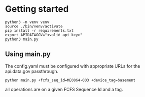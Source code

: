 # Getting started

```
python3 -m venv venv
source ./bin/venv/activate
pip install -r requirements.txt
export APIDATAGOV="<valid api key>"
python3 main.py
```

## Using main.py

The config.yaml must be configured with appropriate URLs for the api.data.gov passthrough.

```
python main.py +fcfs_seq_id=ME0064-003 +device_tag=basement
```

all operations are on a given FCFS Sequence Id and a tag.